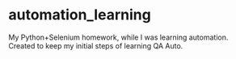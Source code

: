 # automation_learning
My Python+Selenium homework, while I was learning automation.  
Created to keep my initial steps of learning QA Auto.
